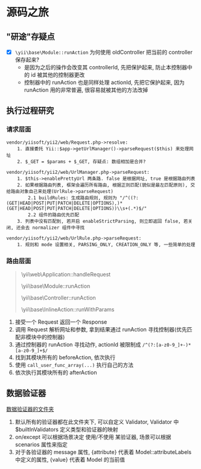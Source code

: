 # 源码之旅

## "研途"存疑点

- [x] `\yii\base\Module::runAction` 为何使用 oldController 把当前的 controller 保存起来?
    - 是因为之后的操作会改变其 controllerId, 先把保护起来, 防止本控制器中的 id 被其他的控制器更改
    - 控制器中的 runAction 也是同样处理 actionId, 先把它保护起来, 因为 runAction 用的非常普遍, 很容易就被其他的方法改掉

## 执行过程研究

### 请求层面

```
vendor/yiisoft/yii2/web/Request.php->resolve:
    1. 直接委托 Yii::$app->getUrlManager()->parseRequest($this) 来处理网址
    2. $_GET = $params + $_GET, 存疑点: 数组相加是合并?

vendor/yiisoft/yii2/web/UrlManager.php->parseRequest:
    1. $this->enablePrettyUrl 两条路. false 是根据网址, true 是根据路由列表
    2. 如果根据路由列表, 框架会遍历所有路由, 根据正则匹配(貌似是最左匹配原则), 交给路由对象自己来处理(UrlRule->parseRequest)
        2.1 buildRules: 生成路由规则, 规则为 "/^((?:(GET|HEAD|POST|PUT|PATCH|DELETE|OPTIONS),)*(GET|HEAD|POST|PUT|PATCH|DELETE|OPTIONS))\\s+(.*)$/"
        2.2 组件的路由优先匹配
    3. 列表中没有匹配到, 若开启 enableStrictParsing, 则立即返回 false, 若关闭, 还会去 normalizer 组件中寻找

vendor/yiisoft/yii2/web/UrlRule.php->parseRequest:
    1. 规则和 mode 设置相关, PARSING_ONLY, CREATION_ONLY 等, 一些简单的处理
```

### 路由层面

> \yii\web\Application::handleRequest
>
> \yii\base\Module::runAction
>
> \yii\base\Controller::runAction
>
> \yii\base\InlineAction::runWithParams

1. 接受一个 Request 返回一个 Response
1. 调用 Request 解析网址和参数, 拿到结果通过 runAction 寻找控制器(优先匹配非模块中的控制器)
1. 通过控制器的 runAction 寻找动作, actionId 被限制成 `/^(?:[a-z0-9_]+-)*[a-z0-9_]+$/`
1. 找到其模块所有的 beforeAction, 依次执行
1. 使用 `call_user_func_array(...)` 执行自己的方法
1. 依次执行其模块所有的 afterAction

## 数据验证器

[数据验证器的文件夹](vendor/yiisoft/yii2/validators)

1. 默认所有的验证器都在此文件夹下, 可以自定义 Validator, Validator 中 $builtInValidators 定义类型和验证器的映射
1. on/except 可以根据场景决定 使用/不使用 某验证器, 场景可以根据 scenarios 属性来指定
1. 对于各验证器的 message 属性, {attribute} 代表着 Model::attributeLabels 中定义的属性, {value} 代表着 Model 的当前值

